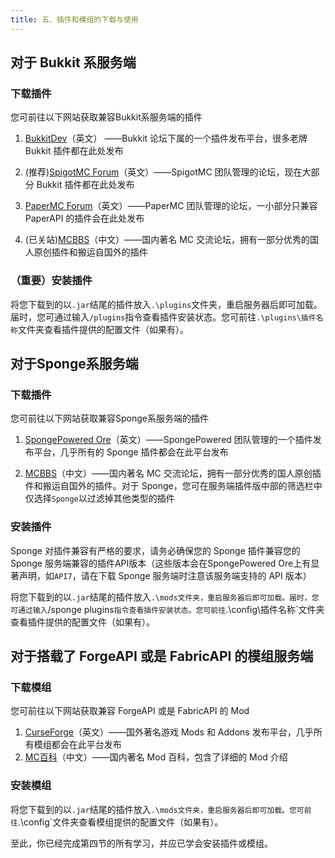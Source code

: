 ```yaml
---
title: 五、插件和模组的下载与使用
---
```

## 对于 Bukkit 系服务端

### 下载插件

  您可前往以下网站获取兼容Bukkit系服务端的插件

1. [BukkitDev](https://dev.bukkit.org/bukkit-plugins)（英文） ——Bukkit 论坛下属的一个插件发布平台，很多老牌 Bukkit 插件都在此处发布

2. (推荐)[SpigotMC Forum](https://www.spigotmc.org/resources/)（英文）——SpigotMC 团队管理的论坛，现在大部分 Bukkit 插件都在此处发布
3. [PaperMC Forum](https://papermc.io/forums/c/plugin-releases/paper)（英文）——PaperMC 团队管理的论坛，一小部分只兼容 PaperAPI 的插件会在此处发布

4. (已关站)[MCBBS](https://www.mcbbs.net/forum-servermod-1.html)（中文）——国内著名 MC 交流论坛，拥有一部分优秀的国人原创插件和搬运自国外的插件

### **（重要）安装插件**

  将您下载到的以`.jar`结尾的插件放入`.\plugins`文件夹，重启服务器后即可加载。届时，您可通过输入`/plugins`指令查看插件安装状态。您可前往`.\plugins\插件名称`文件夹查看插件提供的配置文件（如果有）。

## 对于Sponge系服务端

### 下载插件

  您可前往以下网站获取兼容Sponge系服务端的插件

1. [SpongePowered Ore](https://ore.spongepowered.org/)（英文）——SpongePowered 团队管理的一个插件发布平台，几乎所有的 Sponge 插件都会在此平台发布

2. [MCBBS](https://www.mcbbs.net/forum-servermod-1.html)（中文）——国内著名 MC 交流论坛，拥有一部分优秀的国人原创插件和搬运自国外的插件。对于 Sponge，您可在服务端插件版中部的筛选栏中仅选择`Sponge`以过滤掉其他类型的插件

### 安装插件

  Sponge 对插件兼容有严格的要求，请务必确保您的 Sponge 插件兼容您的 Sponge 服务端兼容的插件API版本（这些版本会在SpongePowered Ore上有显著声明，如`API7`，请在下载 Sponge 服务端时注意该服务端支持的 API 版本）

  将您下载到的以`.jar`结尾的插件放入`.\mods文件夹，重启服务器后即可加载。届时，您可通过输入`/sponge plugins`指令查看插件安装状态。您可前往`.\config\插件名称`文件夹查看插件提供的配置文件（如果有）。

## 对于搭载了 ForgeAPI 或是 FabricAPI 的模组服务端

### 下载模组

  您可前往以下网站获取兼容 ForgeAPI 或是 FabricAPI 的 Mod

1. [CurseForge](https://www.curseforge.com/minecraft/modpacks)（英文）——国外著名游戏 Mods 和 Addons 发布平台，几乎所有模组都会在此平台发布
2. [MC百科](https://www.mcmod.cn)（中文）——国内著名 Mod 百科，包含了详细的 Mod 介绍

### 安装模组

  将您下载到的以`.jar`结尾的插件放入`.\mods文件夹，重启服务器后即可加载。您可前往`.\config`文件夹查看模组提供的配置文件（如果有）。

至此，你已经完成第四节的所有学习，并应已学会安装插件或模组。